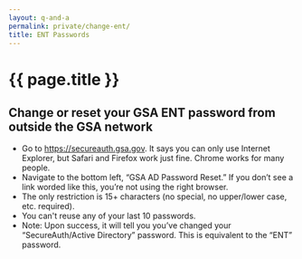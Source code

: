 ```yaml
---
layout: q-and-a
permalink: private/change-ent/
title: ENT Passwords
---
```

# {{ page.title }}

## Change or reset your GSA ENT password from outside the GSA network

* Go to https://secureauth.gsa.gov. It says you can only use Internet Explorer, but Safari and Firefox work just fine. Chrome works for many people. 
* Navigate to the bottom left, “GSA AD Password Reset.” If you don’t see a link worded like this, you’re not using the right browser.
* The only restriction is 15+ characters (no special, no upper/lower case, etc. required).
* You can't reuse any of your last 10 passwords.
* Note: Upon success, it will tell you you’ve changed your “SecureAuth/Active Directory” password. This is equivalent to the “ENT” password.
